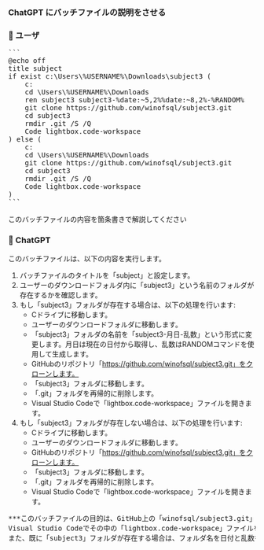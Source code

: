 ### ChatGPT にバッチファイルの説明をさせる

### 🔵 ユーザ
<pre>
```
@echo off
title subject
if exist c:\Users\%USERNAME%\Downloads\subject3 (
	c: 
	cd \Users\%USERNAME%\Downloads
	ren subject3 subject3-%date:~5,2%%date:~8,2%-%RANDOM%
	git clone https://github.com/winofsql/subject3.git
	cd subject3
	rmdir .git /S /Q 
	Code lightbox.code-workspace
) else (
	c: 
	cd \Users\%USERNAME%\Downloads
	git clone https://github.com/winofsql/subject3.git
	cd subject3
	rmdir .git /S /Q 
	Code lightbox.code-workspace
)
```

このバッチファイルの内容を箇条書きで解説してください
</pre>

### 🔴 ChatGPT
このバッチファイルは、以下の内容を実行します。

1. バッチファイルのタイトルを「subject」と設定します。
2. ユーザーのダウンロードフォルダ内に「subject3」という名前のフォルダが存在するかを確認します。
3. もし「subject3」フォルダが存在する場合は、以下の処理を行います:
   - Cドライブに移動します。
   - ユーザーのダウンロードフォルダに移動します。
   - 「subject3」フォルダの名前を「subject3-月日-乱数」という形式に変更します。月日は現在の日付から取得し、乱数はRANDOMコマンドを使用して生成します。
   - GitHubのリポジトリ「https://github.com/winofsql/subject3.git」をクローンします。
   - 「subject3」フォルダに移動します。
   - 「.git」フォルダを再帰的に削除します。
   - Visual Studio Codeで「lightbox.code-workspace」ファイルを開きます。
4. もし「subject3」フォルダが存在しない場合は、以下の処理を行います:
   - Cドライブに移動します。
   - ユーザーのダウンロードフォルダに移動します。
   - GitHubのリポジトリ「https://github.com/winofsql/subject3.git」をクローンします。
   - 「subject3」フォルダに移動します。
   - 「.git」フォルダを再帰的に削除します。
   - Visual Studio Codeで「lightbox.code-workspace」ファイルを開きます。
<pre>
***このバッチファイルの目的は、GitHub上の「winofsql/subject3.git」リポジトリをクローンし、
Visual Studio Codeでその中の「lightbox.code-workspace」ファイルを開くことです。
また、既に「subject3」フォルダが存在する場合は、フォルダ名を日付と乱数を含む形式に変更します。***
</pre>
